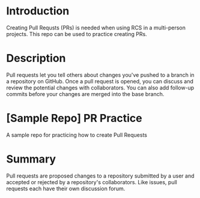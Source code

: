 # Introduction
Creating Pull Requsts (PRs) is needed when using RCS in a multi-person projects.
This repo can be used to practice creating PRs.
# Description
Pull requests let you tell others about changes you've pushed to a branch in a repository on GitHub. 
Once a pull request is opened, you can discuss and review the potential changes with collaborators.
You can also add follow-up commits before your changes are merged into the base branch.
# [Sample Repo] PR Practice
A sample repo for practicing how to create Pull Requests

# Summary
Pull requests are proposed changes to a repository submitted by a user and accepted or rejected by a repository's collaborators. 
Like issues, pull requests each have their own discussion forum.

